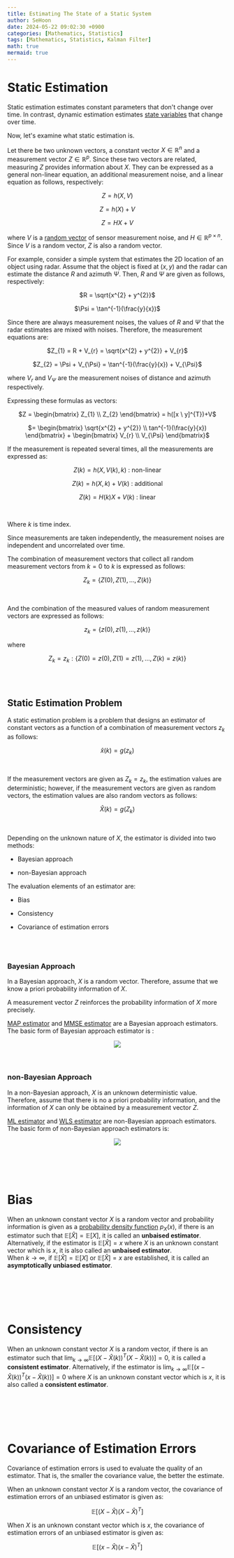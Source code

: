 ```yaml
---
title: Estimating The State of a Static System
author: SeHoon
date: 2024-05-22 09:02:30 +0900
categories: [Mathematics, Statistics]
tags: [Mathematics, Statistics, Kalman Filter]
math: true
mermaid: true
---
```


# Static Estimation

Static estimation estimates constant parameters that don't change over time. In contrast, dynamic estimation estimates   [state variables](https://csh970605.github.io/posts/Kalman_Filter/#state-variables) that change over time.

Now, let's examine what static estimation is.<br>

Let there be two unknown vectors, a constant vector $X \in \mathbb{R}^{n}$ and a measurement vector $Z \in \mathbb{R}^{p}$. Since these two vectors are related, measuring $Z$ provides information about $X$. They can be expressed as a general non-linear equation, an additional measurement noise, and a linear equation as follows, respectively:
<center>

$Z = h(X, V)$

$Z = h(X) + V$

$Z = HX + V$
</center>

where $V$ is a [random vector](https://csh970605.github.io/posts/Rand_Vector/#random-vector) of sensor measurement noise, and $H \in \mathbb{R}^{p \times n}$. Since $V$ is a random vector, $Z$ is also a random vector.

For example, consider a simple system that estimates the 2D location of an object using radar. Assume that the object is fixed at $(x, y)$ and the radar can estimate the distance $R$ and azimuth $\Psi$. Then, $R$ and $\Psi$ are given as follows, respectively:

<center>

$R = \sqrt{x^{2} + y^{2}}$

$\Psi = \tan^{-1}(\frac{y}{x})$
</center>

Since there are always measurement noises, the values of $R$ and $\Psi$ that the radar estimates are mixed with noises. Therefore, the measurement equations are:

<center>

$Z_{1} = R + V_{r} = \sqrt{x^{2} + y^{2}} + V_{r}$

$Z_{2} = \Psi + V_{\Psi} = \tan^{-1}(\frac{y}{x}) + V_{\Psi}$
</center>

where $V_{r}$ and $V_{\Psi}$ are the measurement noises of distance and azimuth respectively.<br>

Expressing these formulas as vectors:

<center>

$Z = \begin{bmatrix}
Z_{1} \\
Z_{2}
\end{bmatrix} = h([x \ y]^{T})+V$

$= \begin{bmatrix}
\sqrt{x^{2} + y^{2}} \\
tan^{-1}(\frac{y}{x})
\end{bmatrix} + \begin{bmatrix}
V_{r} \\
V_{\Psi}
\end{bmatrix}$
</center>

If the measurement is repeated several times, all the measurements are expressed as:

<center>

$Z(k) = h(X, V(k), k)$ : non-linear

$Z(k) = h(X, k) + V(k)$ : additional

$Z(k) = H(k)X + V(k)$ : linear
</center>
<br>

Where $k$ is time index.
<br>

Since measurements are taken independently, the measurement noises are independent and uncorrelated over time.<br>

The combination of measurement vectors that collect all random measurement vectors from $k=0$ to $k$ is expressed as follows:

<center>

$Z_{k} = \{Z(0), Z(1), \ldots , Z(k) \}$
</center><br>

And the combination of the measured values of random measurement vectors are expressed as follows:

<center>

$z_{k} = \{z(0), z(1), \ldots , z(k) \}$

</center>

where 

<center>

$Z_{k} = z_{k}:\{Z(0)=z(0), Z(1) = z(1), \ldots , Z(k) = z(k) \}$
</center>

<br><br>

## Static Estimation Problem

A static estimation problem is a problem that designs an estimator of constant vectors as a function of a combination of measurement vectors $z_{k}$ as follows:

<center>

$\hat{x}(k) = g(z_{k})$
</center>
<br>

If the measurement vectors are given as $Z_{k}=z_{k}$, the estimation values are deterministic; however, if the measurement vectors are given as random vectors, the estimation values are also random vectors as follows:
<center>

$\hat{X}(k) = g(Z_{k})$
</center>
<br>

Depending on the unknown nature of $X$, the estimator is divided into two methods:

+ Bayesian approach

+ non-Bayesian approach

The evaluation elements of an estimator are:

+ Bias

+ Consistency

+ Covariance of estimation errors

<br><br>

### Bayesian Approach

In a Bayesian approach, $X$ is a random vector. Therefore, assume that we know a priori probability information of $X$.<br>

A measurement vector $Z$ reinforces the probability information of $X$ more precisely.<br>

[MAP estimator](https://csh970605.github.io/posts/MAP_Estimator) and [MMSE estimator](https://csh970605.github.io/posts/MMSE_Estimator) are a Bayesian approach estimators. The basic form of Bayesian approach estimator is :

<center>

<img src="https://github.com/csh970605/csh970605.github.io/assets/28240052/3fc974d3-2cad-4134-959d-4cf4de672689">
</center>
<br><br>

### non-Bayesian Approach

In a non-Bayesian approach, $X$ is an unknown deterministic value. Therefore, assume that there is no a priori probability information, and the information of $X$ can only be obtained by a measurement vector $Z$.

[ML estimator](https://csh970605.github.io/posts/ML_Estimator) and [WLS estimator](https://csh970605.github.io/posts/WLS_Estimator) are non-Bayesian approach estimators. The basic form of non-Bayesian approach estimators is:

<center>

<img src="https://github.com/csh970605/csh970605.github.io/assets/28240052/f5353493-76eb-4e99-bfcd-e5eba47d2f80">
</center>
<br><br><br><br>

# Bias

When an unknown constant vector $X$ is a random vector and probability information is given as a [probability density function](https://csh970605.github.io/posts/Probability_RandomVector/#probability-density-function) $p_{X}(x)$, if there is an estimator such that $\mathbb{E}[\hat{X}] = \mathbb{E}[X]$, it is called an **unbaised estimator**. Alternatively, if the estimator is $\mathbb{E}[\hat{X}] = x$ where $X$ is an unknown constant vector which is $x$, it is also called an **unbaised estimator**.<br>
When $k \rightarrow \infty$, if $\mathbb{E}[\hat{X}] = \mathbb{E}[X]$ or $\mathbb{E}[\hat{X}] = x$ are established, it is called an **asymptotically unbiased estimator**.

<br><br><br><br>

# Consistency

When an unknown constant vector $X$ is a random vector, if there is an estimator such that $\lim_{k \rightarrow \infty}\mathbb{E}[(X-\hat{X}(k))^{T}(X-\hat{X}(k))] = 0$, it is called a **consistent estimator**. Alternatively, if the estimator is $\lim_{k \rightarrow \infty}\mathbb{E}[(x-\hat{X}(k))^{T}(x-\hat{X}(k))] = 0$ where $X$ is an unknown constant vector which is $x$, it is also called a **consistent estimator**.

<br><br><br><br>

# Covariance of Estimation Errors

Covariance of estimation errors is used to evaluate the quality of an estimator. That is, the smaller the covariance value, the better the estimate.

When an unknown constant vector $X$ is a random vector, the covariance of estimation errors of an unbiased estimator is given as:

<center>

$\mathbb{E}[(X-\hat{X})(X-\hat{X})^{T}]$
</center>

When $X$ is an unknown constant vector which is $x$, the covariance of estimation errors of an unbiased estimator is given as:

<center>

$\mathbb{E}[(x-\hat{X})(x-\hat{X})^{T}]$
</center>

<br><br><br><br>